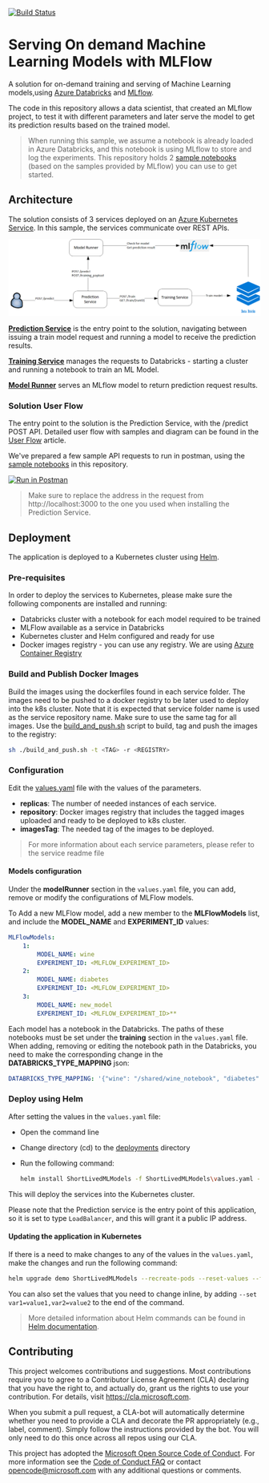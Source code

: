 [![Build Status](https://dev.azure.com/csedevil/short-lived-mlflow/_apis/build/status/microsoft.ShortLivedMLFlowModels?branchName=dev)](https://dev.azure.com/csedevil/short-lived-mlflow/_build/latest?definitionId=130&branchName=dev)

# Serving On demand Machine Learning Models with MLFlow

A solution for on-demand training and serving of Machine Learning models,using [Azure Databricks](https://docs.azuredatabricks.net/getting-started/index.html) and [MLflow](https://docs.azuredatabricks.net/applications/mlflow/index.html).

The code in this repository allows a data scientist, that created an MLflow project, to test it with different parameters and later serve the model to get its prediction results based on the trained model.

> When running this sample, we assume a notebook is already loaded in Azure Databricks, and this notebook is using MLflow to store and log the experiments. This repository holds 2 [sample notebooks](./notebooks) (based on the samples provided by MLflow) you can use to get started.

## Architecture

The solution consists of 3 services deployed on an [Azure Kubernetes Service](https://azure.microsoft.com/en-in/services/kubernetes-service/). In this sample, the services communicate over REST APIs.

![Architecture Diagram](images/architecture.png)

**[Prediction Service](prediction/README.md)** is the entry point to the solution, navigating between issuing a train model request and running a model to receive the prediction results.

**[Training Service](training/README.md)** manages the requests to Databricks - starting a cluster and running a notebook to train an ML Model.

**[Model Runner](model-runner/README.md)** serves an MLflow model to return prediction request results.

### Solution User Flow

The entry point to the solution is the Prediction Service, with the /predict POST API.
Detailed user flow with samples and diagram can be found in the [User Flow](./UserFlow.md) article.

We've prepared a few sample API requests to run in postman, using the [sample notebooks](./notebooks) in this repository.

[![Run in Postman](https://run.pstmn.io/button.svg)](https://app.getpostman.com/run-collection/adc8703fb97388e41ded)

> Make sure to replace the address in the request from http://localhost:3000 to the one you used when installing the Prediction Service.

## Deployment

The application is deployed to a Kubernetes cluster using [Helm](https://helm.sh/docs/).

### Pre-requisites

In order to deploy the services to Kubernetes, please make sure the following components are installed and running:

-   Databricks cluster with a notebook for each model required to be trained
-   MLFlow available as a service in Databricks
-   Kubernetes cluster and Helm configured and ready for use
-   Docker images registry - you can use any registry. We are using [Azure Container Registry](https://docs.microsoft.com/en-us/azure/container-registry/)

### Build and Publish Docker Images

Build the images using the dockerfiles found in each service folder. The images need to be pushed to a docker registry to be later used to deploy into the k8s cluster.
Note that it is expected that service folder name is used as the service repository name. Make sure to use the same tag for all images.
Use the [build_and_push.sh](build_and_push.sh) script to build, tag and push the images to the registry:

```bash
sh ./build_and_push.sh -t <TAG> -r <REGISTRY>
```

### Configuration

Edit the [values.yaml](deployments\values.yaml) file with the values of the parameters.

-   **replicas**: The number of needed instances of each service.
-   **repository**: Docker images registry that includes the tagged images uploaded and ready to be deployed to k8s cluster.
-   **imagesTag**: The needed tag of the images to be deployed.

> For more information about each service parameters, please refer to the service readme file

#### Models configuration

Under the **modelRunner** section in the `values.yaml` file, you can add, remove or modify the configurations of MLFlow models.

To Add a new MLFlow model, add a new member to the **MLFlowModels** list, and include the **MODEL_NAME** and **EXPERIMENT_ID** values:

```yaml
MLFlowModels:
    1:
        MODEL_NAME: wine
        EXPERIMENT_ID: <MLFLOW_EXPERIMENT_ID>
    2:
        MODEL_NAME: diabetes
        EXPERIMENT_ID: <MLFLOW_EXPERIMENT_ID>
    3:
        MODEL_NAME: new_model
        EXPERIMENT_ID: <MLFLOW_EXPERIMENT_ID>**
```

Each model has a notebook in the Databricks. The paths of these notebooks must be set under the **training** section in the `values.yaml` file. When adding, removing or editing the notebook path in the Databricks, you need to make the corresponding change in the **DATABRICKS_TYPE_MAPPING** json:

```yaml
DATABRICKS_TYPE_MAPPING: '{"wine": "/shared/wine_notebook", "diabetes": "/shared/diabetes_notebook", "new_model": "/shared/new_model_notebook"}'
```

### Deploy using Helm

After setting the values in the `values.yaml` file:

-   Open the command line
-   Change directory (cd) to the [deployments](./deployments) directory
-   Run the following command:

    ```bash
    helm install ShortLivedMLModels -f ShortLivedMLModels\values.yaml --name=demo
    ```

This will deploy the services into the Kubernetes cluster.

Please note that the Prediction service is the entry point of this application, so it is set to type `LoadBalancer`, and this will grant it a public IP address.

#### Updating the application in Kubernetes

If there is a need to make changes to any of the values in the `values.yaml`, make the changes and run the following command:

```bash
helm upgrade demo ShortLivedMLModels --recreate-pods --reset-values --force --values ShortLivedMLModels\values.yaml
```

You can also set the values that you need to change inline, by adding `--set var1=value1,var2=value2` to the end of the command.

> More detailed information about Helm commands can be found in [Helm documentation](https://helm.sh/docs/helm/#helm-install).

## Contributing

This project welcomes contributions and suggestions. Most contributions require you to agree to a
Contributor License Agreement (CLA) declaring that you have the right to, and actually do, grant us
the rights to use your contribution. For details, visit https://cla.microsoft.com.

When you submit a pull request, a CLA-bot will automatically determine whether you need to provide
a CLA and decorate the PR appropriately (e.g., label, comment). Simply follow the instructions
provided by the bot. You will only need to do this once across all repos using our CLA.

This project has adopted the [Microsoft Open Source Code of Conduct](https://opensource.microsoft.com/codeofconduct/).
For more information see the [Code of Conduct FAQ](https://opensource.microsoft.com/codeofconduct/faq/) or
contact [opencode@microsoft.com](mailto:opencode@microsoft.com) with any additional questions or comments.
